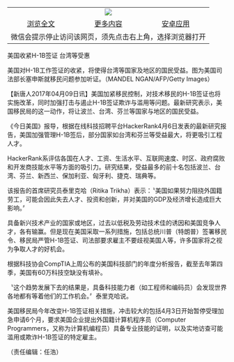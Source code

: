 

<table>
  <tr>
    <td align="center" colspan="3">
      <a href="https://github.com/ogate/ogate/blob/master/README.md"><img src="https://cloud.githubusercontent.com/assets/11880933/13434984/f430fae2-e012-11e5-814f-c2df1e82b247.jpg"/></a>
    </td>
  </tr>
  <tr>
    <td align="center">
      <a href="https://s3.ap-south-1.amazonaws.com/ogatem/oGate.htm?c816433&from=oNote">浏览全文</a>
    </td>
    <td align="center">
      <a href="https://s3.ap-south-1.amazonaws.com/ogatem/oGate.htm?from=oNote">更多内容</a>
    </td>
    <td align="center">
      <a href="https://raw.githubusercontent.com/ogate/up/master/ogate.apk">安卓应用</a>
    </td>
  </tr>
  <tr>
    <td align="center" colspan="3">
      微信会提示停止访问该网页，须先点击右上角，选择浏览器打开
    </td>
  </tr>
</table>    



美国收紧H-1B签证 台湾等受惠





美国对H-1B工作签证的收紧，将使得台湾等国家及地区的国民受益。图为美国司法部长塞申斯就移民问题参加听证。（MANDEL NGAN/AFP/Getty Images） 







【新唐人2017年04月09日讯】美国加紧移民控制，对技术移民的H-1B签证也将实施改革，同时加强打击与遏止H-1B签证欺诈与滥用等问题。最新研究表示，美国移民局的这一动作，将让波兰、台湾、芬兰等国家与地区的国民受益。











《今日美国》报导，根据在线科技招聘平台HackerRank4月6日发表的最新研究报告，美国加强管理H-1B签后，部分国家如台湾和芬兰等受益最大，将更吸引工程人才。



HackerRank系评估各国在人才、工资、生活水平、互联网速度、时区、政府腐败和开发商技能水平等方面的吸引力。研究结果，受益最多的前十名包括波兰、台湾、芬兰、新西兰、保加利亚、匈牙利、捷克、瑞典等。



该报告的首席研究员泰里克哈（Ritika Trikha）表示：〝美国如果努力阻挠外国籍劳工，可能会因此失去人才、投资和创新，并对美国的GDP及经济增长造成巨大影响。〞



具备新兴技术产业的国家或地区，过去以低税及劳动技术佳的诱因和美国竞争人才，各有输赢。但是现在美国采取一系列措施，包括总统川普（特朗普）签署移民令、移民局严管H-1B签证、司法部要求雇主不要歧视美国人等，许多国家将之视为争取人才的好机会。



根据科技协会CompTIA上周公布的美国科技部门的年度分析报告，截至去年第四季，美国有60万科技空缺没有填补。



〝这个趋势发展下去的结果是，具备科技能力者（如工程师和编码员）会发现世界各地都有等着他们的工作机会。〞泰里克哈说。



美国移民局今年改变H-1B签证相关措施，冲击较大的包括4月3日开始暂停受理加急申请6个月，要求美国企业提出外国籍计算机程序员（Computer Programmers，又称为计算机编程员）具备专业技能的证明，以及实地访查可能滥用或欺诈H-1B签证的特定雇主。



（责任编辑：任浩）






